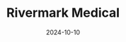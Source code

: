 ---  
layout: startup_page  
title: "Rivermark Medical"  
id: "rivermarkmedical.com"  
permalink: "/rivermarkmedicalrivermarkmedical.com10102024/"  
website: "https://www.rivermarkmedical.com"  
funding_round: "Series C"  
funding_amount: "$30M"  
investors: "American Century Investments (ACI), Venture Investors Health Fund, Time BioVentures, an unnamed strategic investor, View Ventures, Cadence Healthcare Ventures, Anduril Investors LLC"  
about: "Rivermark Medical develops minimally invasive solutions for Benign Prostatic Hyperplasia (BPH). Their flagship product, the FloStent System, is a nitinol stent designed to restore urinary function for BPH patients with minimal discomfort and quick recovery times. The device aims to provide immediate relief while seamlessly integrating into routine urological visits."  
markets: "Medtech, Urology"  
hq: "Milwaukee, Wisconsin, United States"  
founded_year: "2021"  
linkedin: "https://www.linkedin.com/company/rivermark-medical-inc"  
twitter: ""  
instagram: ""  
facebook: ""  
crunchbase: "https://www.crunchbase.com/organization/rivermark-medical-inc"  
pitchbook: "https://pitchbook.com/profiles/company/521701-66"  

date_display: "10-Oct-2024"  
date: "2024-10-10"

# SEO Optimization  
meta_title: "Rivermark Medical - Series C Funding ($30M)"  
meta_description: "Rivermark Medical, Rivermark Medical develops minimally invasive solutions for Benign Prostatic Hyperplasia (BPH). Their flagship product, the FloStent System, is a niti..."  
meta_keywords: "Rivermark Medical, Medtech, Urology, Series C funding"  
canonical_url: "https://startup.projectstartups.com/rivermarkmedicalrivermarkmedical.com10102024/"  
---